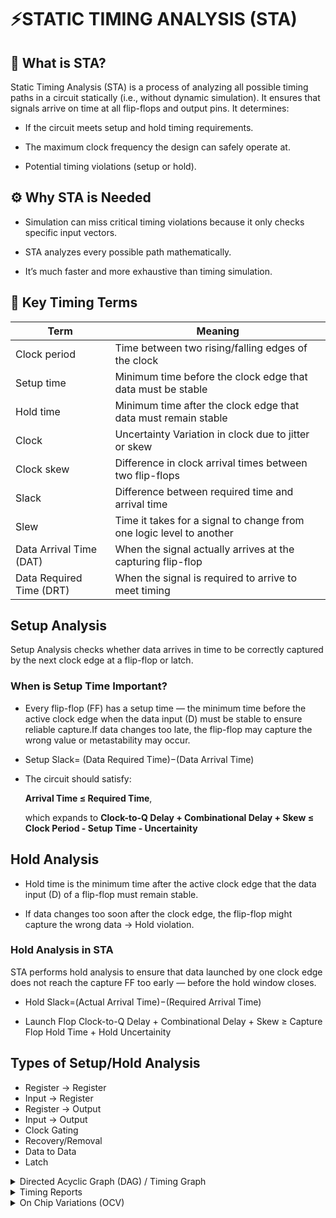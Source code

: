 # ⚡STATIC TIMING ANALYSIS (STA)

## 🧠 What is STA?

Static Timing Analysis (STA) is a process of analyzing all possible timing paths in a circuit statically (i.e., without dynamic simulation).
It ensures that signals arrive on time at all flip-flops and output pins.
It determines:

- If the circuit meets setup and hold timing requirements.

- The maximum clock frequency the design can safely operate at.

- Potential timing violations (setup or hold).

## ⚙️ Why STA is Needed

- Simulation can miss critical timing violations because it only checks specific input vectors.

- STA analyzes every possible path mathematically.

- It’s much faster and more exhaustive than timing simulation.

## 🧩 Key Timing Terms
| Term |	Meaning |
|------|----------|
| Clock period |	Time between two rising/falling edges of the clock |
| Setup time |	Minimum time before the clock edge that data must be stable |
| Hold time |	Minimum time after the clock edge that data must remain stable |
| Clock | Uncertainty	Variation in clock due to jitter or skew |
| Clock skew |	Difference in clock arrival times between two flip-flops |
| Slack |	Difference between required time and arrival time |
| Slew | Time it takes for a signal to change from one logic level to another |
| Data Arrival Time (DAT) |	When the signal actually arrives at the capturing flip-flop |
| Data Required Time (DRT) | When the signal is required to arrive to meet timing |

## Setup Analysis

Setup Analysis checks whether data arrives in time to be correctly captured by the next clock edge at a flip-flop or latch.

### When is Setup Time Important?

- Every flip-flop (FF) has a setup time — the minimum time before the active clock edge when the data input (D) must be stable 
to ensure reliable capture.If data changes too late, the flip-flop may capture the wrong value or metastability may occur.

- Setup Slack= (Data Required Time)−(Data Arrival Time)

- The circuit should satisfy:

  **Arrival Time ≤ Required Time**,

  which expands to **Clock-to-Q Delay + Combinational Delay + Skew ≤ Clock Period - Setup Time - Uncertainity**

## Hold Analysis

- Hold time is the minimum time after the active clock edge that the data input (D) of a flip-flop must remain stable.

- If data changes too soon after the clock edge, the flip-flop might capture the wrong data → Hold violation.

### Hold Analysis in STA

STA performs hold analysis to ensure that data launched by one clock edge does not reach the capture FF too early —
before the hold window closes.

- Hold Slack=(Actual Arrival Time)−(Required Arrival Time)

- Launch Flop Clock-to-Q Delay + Combinational Delay + Skew ≥ Capture Flop Hold Time + Hold Uncertainity

## Types of Setup/Hold Analysis

- Register → Register
- Input → Register
- Register → Output
- Input → Output
- Clock Gating
- Recovery/Removal
- Data to Data
- Latch

<details>

<summary>Directed Acyclic Graph (DAG) / Timing Graph</Summary>

Directed Acyclic Graph (DAG) is a fundamental structure used wherever order, dependency, and no cycles are essential —
from chip timing to software compilation and parallel computation.

In STA, a DAG helps trace timing paths, propagate delays, and ensure no feedback in combinational logic.

<img width="1366" height="736" alt="Screenshot (26)" src="https://github.com/user-attachments/assets/efd952db-9fb7-434c-af94-a82b8bab26f3" />

</details>

<details>
 <summary>Timing Reports</summary>

### What is a Timing Report?

A timing report in STA tools (like Synopsys PrimeTime, Cadence Tempus, or OpenSTA) summarizes timing information for a specific path or set of paths between two sequential elements (usually flip-flops).

It helps verify:

- Setup check (max delay)
- Hold check (min delay)
- Slack (timing margin)

### Typical Timing Report Sections
- Path Header
- Clock Information
- Data Path (Launch → Capture)
- Capture Clock Path
- Setup/Hold Requirement

### Example

 <div align="center">

<img width="558" height="517" alt="image" src="https://github.com/user-attachments/assets/56098262-1b81-4845-81d1-507f3fa03d67" />

 </div>

</details>

<details>
 <summary> On Chip Variations (OCV)</summary>
 
### 🧠 What is On-Chip Variation (OCV)?

Even though a chip is manufactured as a single die, not all transistors or interconnects behave identically.
Due to process variations, voltage drops, and temperature gradients, the delay of gates and wires can vary across different parts of the same chip.

These intra-die variations are called On-Chip Variations (OCV).

### ⚙️ Why OCV Matters in STA

In traditional STA, we assume one PVT corner (e.g., SS or FF) applies to the whole chip.
But in reality:

- Some cells may behave like SS (slow) corner.

- Others may behave like FF (fast) corner.

- If we don’t account for this variation, we may get over-optimistic timing results → possible silicon failures.

- So STA tools model OCV to make analysis more realistic and conservative.

### Etching Process Variations

Etching defines feature dimensions (like gate length, interconnect width, and dielectric thickness).
However, etching is not perfectly uniform across the wafer or die.

#### How It Causes OCV:

- Line-width variation:

   - Over-etch → narrower metal or polysilicon line → higher resistance → slower signal.
   - Under-etch → wider line → lower resistance → faster signal.

- Etch depth variation:

   - Varies interconnect cross-section → affects RC delay.
   - Example: uneven via or trench etch depth changes R of via and C between metals.

- Microloading / pattern dependency:

   - Dense areas etch slower → slightly thicker oxide or narrower lines.
   - Sparse areas etch faster → thinner oxide or wider lines.
   - Leads to within-die delay differences → modeled as spatial OCV.
 
<div align="center">

<img width="587" height="390" alt="image" src="https://github.com/user-attachments/assets/7d283658-0067-4a5a-b02b-96ea05a00e7a" />

</div>

### Oxide Thickness

<div align="center">

<img width="797" height="444" alt="image" src="https://github.com/user-attachments/assets/1bb64f52-c4ee-401d-bfb3-0b3a8eca78f2" />


</div>

### 📏  How OCV is Applied

OCV is modeled by derating the timing delays of launch and capture paths differently.

- For Setup Analysis:

   - We want to ensure data doesn’t arrive too late.So, assume worst case:

     - Launch path → slower (data delayed)
     - Capture path → faster (clock arrives early)

   - Setup check with OCV:
  
     - Data path delay × (1 + derate)
     - Clock path delay × (1 – derate)

- For Hold Analysis:

  - We want to ensure data doesn’t arrive too early.So, assume worst case:

    - Launch path → faster (data comes early)

    - Capture path → slower (clock arrives late)

  - Hold check with OCV:

     - Data path delay × (1 – derate)
     - Clock path delay × (1 + derate)

</details>




























